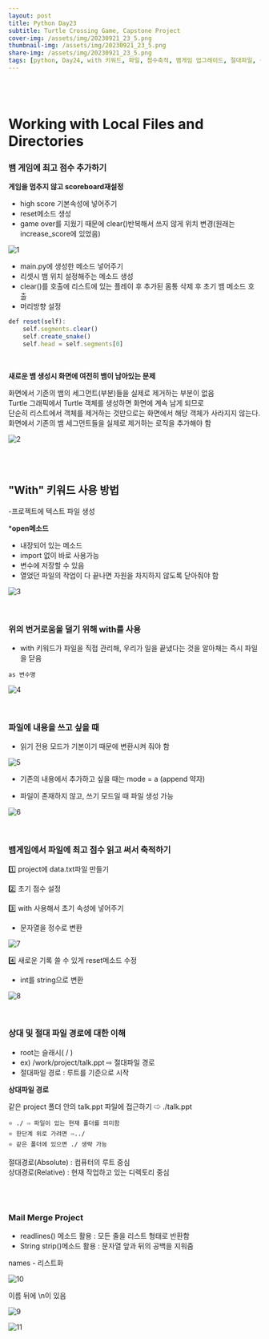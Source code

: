 ```yaml
---
layout: post
title: Python Day23
subtitle: Turtle Crossing Game, Capstone Project
cover-img: /assets/img/20230921_23_5.png
thumbnail-img: /assets/img/20230921_23_5.png
share-img: /assets/img/20230921_23_5.png
tags: [python, Day24, with 키워드, 파일, 점수축적, 뱀게임 업그레이드, 절대파일, 상대파일 경로, Absolute, Relative, mail merge, 메일 머지, readlines, Spring strip]
---
```


<br><br>
  
# Working with Local Files and Directories  
  
### 뱀 게임에 최고 점수 추가하기  
  
**게임을 멈추지 않고 scoreboard재설정**  
  
- high score 기본속성에 넣어주기  
- reset메소드 생성  
- game over를 지웠기 때문에 clear()반복해서 쓰지 않게 위치 변경(원래는 increase_score에 있었음)
   
![1](/assets/img/20230922_24_1.png)  
  
- main.py에 생성한 메소드 넣어주기  
- 리셋시 뱀 위치 설정해주는 메소드 생성  
- clear()를 호출에 리스트에 있는 플레이 후 추가된 몸통 삭제 후 초기 뱀 메소드 호출  
- 머리방향 설정  
  
```javascript
def reset(self):
    self.segments.clear()
    self.create_snake()
    self.head = self.segments[0]
```
 <br>
 
**새로운 뱀 생성시 화면에 여전히 뱀이 남아있는 문제**  
  
화면에서 기존의 뱀의 세그먼트(부분)들을 실제로 제거하는 부분이 없음  
Turtle 그래픽에서 Turtle 객체를 생성하면 화면에 계속 남게 되므로   
단순히 리스트에서 객체를 제거하는 것만으로는 화면에서 해당 객체가 사라지지 않는다.  
화면에서 기존의 뱀 세그먼트들을 실제로 제거하는 로직을 추가해야 함  
  
![2](/assets/img/20230922_24_2.png)  

<br><br>
  
## "With" 키워드 사용 방법  
-프로젝트에 텍스트 파일 생성  
  
***open메소드**  
- 내장되어 있는 메소드  
- import 없이 바로 사용가능  
- 변수에 저장할 수 있음  
- 열었던 파일의 작업이 다 끝나면 자원을 차지하지 않도록 닫아줘야 함
  
![3](/assets/img/20230922_24_3.png)  

<br>
  
### 위의 번거로움을 덜기 위해 with를 사용  
- with 키워드가 파일을 직접 관리해, 우리가 일을 끝냈다는 것을 알아채는 즉시 파일을 닫음  
  
~~~
as 변수명
~~~
  
![4](/assets/img/20230922_24_4.png)  

<br>

### 파일에 내용을 쓰고 싶을 때  
  
- 읽기 전용 모드가 기본이기 때문에 변환시켜 줘야 함
  
![5](/assets/img/20230922_24_5.png)  
  
- 기존의 내용에서 추가하고 싶을 때는 mode = a (append 약자)  
  
- 파일이 존재하지 않고, 쓰기 모드일 때 파일 생성 가능
   
![6](/assets/img/20230922_24_6.png)  

<br>
  
### 뱀게임에서 파일에 최고 점수 읽고 써서 축적하기  
  
1️⃣ project에 data.txt파일 만들기  
  
2️⃣ 초기 점수 설정  
  
3️⃣ with 사용해서 초기 속성에 넣어주기  
  
- 문자열을 정수로 변환
   
![7](/assets/img/20230922_24_7.png)  
  
4️⃣ 새로운 기록 쓸 수 있게 reset메소드 수정  
  
- int를 string으로 변환
   
![8](/assets/img/20230922_24_8.png)  

  <br>

### 상대 및 절대 파일 경로에 대한 이해  
  
- root는 슬래시( / )  
- ex) /work/project/talk.ppt ⇨ 절대파일 경로  
- 절대파일 경로 : 루트를 기준으로 시작  
  
**상대파일 경로**  
  
같은 project 폴더 안의 talk.ppt 파일에 접근하기 ⇨ ./talk.ppt  
  
~~~
⭐️ ./ ⇨ 파일이 있는 현재 폴더를 의미함
⭐️ 한단계 위로 가려면 ⇨../
⭐️ 같은 폴더에 있으면 ./ 생략 가능
~~~  
  
절대경로(Absolute) : 컴퓨터의 루트 중심  
상대경로(Relative) : 현재 작업하고 있는 디렉토리 중심  

  <br><br>
  
### Mail Merge Project  
  
- readlines() 메소드 활용 : 모든 줄을 리스트 형태로 반환함  
- String strip()메소드 활용 : 문자열 앞과 뒤의 공백을 지워줌  
  
names - 리스트화  
  
![10](/assets/img/20230922_24_10.png)  
  
이름 뒤에 \n이 있음  
  
![9](/assets/img/20230922_24_9.png)  
  
![11](/assets/img/20230922_24_11.png)  
